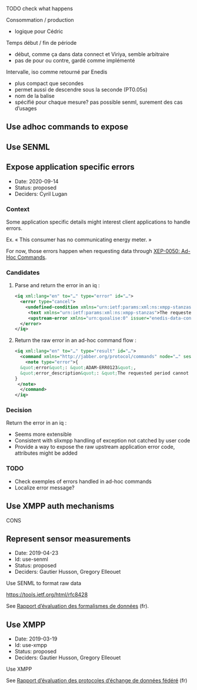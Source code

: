 TODO check what happens

Consommation / production
- logique pour Cédric

Temps début / fin de période
- début, comme ça dans data connect et Viriya, semble arbitraire
- pas de pour ou contre, gardé comme implémenté

Intervalle, iso comme retourné par Enedis
- plus compact que secondes
- permet aussi de descendre sous la seconde (PT0.05s)
- nom de la balise
- spécifié pour chaque mesure? pas possible senml, surement des cas d’usages

## Use adhoc commands to expose

## Use SENML 

## Expose application specific errors

- Date: 2020-09-14
- Status: proposed
- Deciders: Cyril Lugan

### Context

Some application specific details might interest client applications to handle errors.

Ex. « This consumer has no communicating energy meter. »

For now, those errors happen when requesting  data through [XEP-0050: Ad-Hoc Commands](https://xmpp.org/extensions/xep-0050.html).

### Candidates

1. Parse and return the error in an iq :

   ```xml
   <iq xml:lang="en" to="…" type="error" id="…">
     <error type="cancel">
       <undefined-condition xmlns="urn:ietf:params:xml:ns:xmpp-stanzas" />
        <text xmlns="urn:ietf:params:xml:ns:xmpp-stanzas">The requested period cannot be anterior to the meter&apos;s last activation date</text>
        <upstream-error xmlns="urn:quoalise:0" issuer="enedis-data-connect" code="ADAM-ERR0123" />
     </error>
   </iq>
   ```

2. Return the raw error in an ad-hoc command flow :

   ```xml
   <iq xml:lang="en" to="…" type="result" id="…">
     <command xmlns="http://jabber.org/protocol/commands" node="…" sessionid="…" status="completed">
       <note type="error">{
     &quot;error&quot;: &quot;ADAM-ERR0123&quot;,
     &quot;error_description&quot;: &quot;The requested period cannot be anterior to the meter&apos;s last activation date&quot;                   
   }
    </note>
     </command>
   </iq>        
   ```

### Decision

Return the error in an iq :

- Seems more extensible
- Consistent with slixmpp handling of exception not catched by user code
- Provide a way to expose the raw upstream application error code, attributes might be added

### TODO

- Check exemples of errors handled in ad-hoc commands
- Localize error message?

## Use XMPP auth mechanisms

CONS

## Represent sensor measurements

- Date: 2019-04-23
- Id: <a name="use-senml">use-senml</a>
- Status: proposed
- Deciders: Gautier Husson, Gregory Elleouet

Use SENML to format raw data

https://tools.ietf.org/html/rfc8428

See [Rapport d’évaluation des formalismes de données](https://github.com/consometers/sen1-poc-docs/blob/master/Rapport_choix_formalisme.pdf) (fr).

## Use XMPP

- Date: 2019-03-19
- Id: <a name="use-senml">use-xmpp</a>
- Status: proposed
- Deciders: Gautier Husson, Gregory Elleouet

Use XMPP

See [Rapport d’évaluation des protocoles d’échange de données fédéré](https://github.com/consometers/sen1-poc-docs/blob/master/Rapport-choix-protocole.pdf) (fr)
